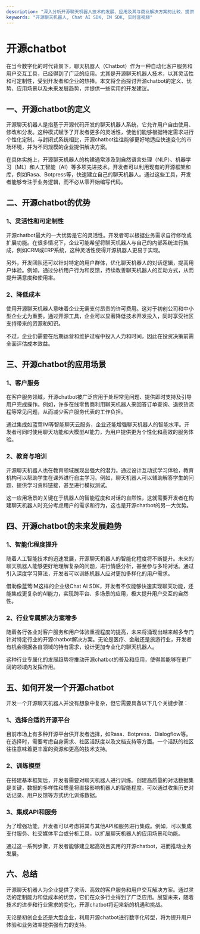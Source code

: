 ```yaml
---
description: "深入分析开源聊天机器人技术的发展、应用及其与商业解决方案的比较，提供实用信息和建议。"
keywords: "开源聊天机器人, Chat AI SDK, IM SDK, 实时音视频"
---
```

# 开源chatbot

在当今数字化的时代背景下，聊天机器人（Chatbot）作为一种自动化客户服务和用户交互工具，已经得到了广泛的应用。尤其是开源聊天机器人技术，以其灵活性和可定制性，受到开发者和企业的热捧。本文将全面探讨开源chatbot的定义、优势、应用场景以及未来发展趋势，并提供一些实用的开发建议。

## 一、开源chatbot的定义

开源聊天机器人是指基于开源代码开发的聊天机器人系统，它允许用户自由使用、修改和分发。这种模式赋予了开发者更多的灵活性，使他们能够根据特定需求进行个性化定制。与封闭式系统相比，开源chatbot往往能够更好地适应快速变化的市场环境，并为不同规模的企业提供解决方案。

在具体实施上，开源聊天机器人的构建通常涉及到自然语言处理（NLP）、机器学习（ML）和人工智能（AI）等多项先进技术。开发者可以利用现有的开源框架和库，例如Rasa、Botpress等，快速建立自己的聊天机器人。通过这些工具，开发者能够专注于业务逻辑，而不必从零开始编写代码。

## 二、开源chatbot的优势

### 1、灵活性和可定制性

开源chatbot最大的一大优势是它的灵活性。开发者可以根据业务需求自行修改或扩展功能。在很多情况下，企业可能希望将聊天机器人与自己的内部系统进行集成，例如CRM或ERP系统，这种灵活性使得开源机器人更易于实现。

另外，开发团队还可以针对特定的用户群体，优化聊天机器人的对话逻辑，提高用户体验。例如，通过分析用户行为和反馈，持续改善聊天机器人的互动方式，从而提升满意度和使用率。

### 2、降低成本

使用开源聊天机器人意味着企业无需支付昂贵的许可费用。这对于初创公司和中小型企业尤为重要。通过开源工具，企业可以显著降低技术开发投入，同时享受社区支持带来的资源和知识。

不过，企业仍需要在后期运营和维护过程中投入人力和时间，因此在投资决策前需全面评估成本效益。

## 三、开源chatbot的应用场景

### 1、客户服务

在客户服务领域，开源chatbot被广泛应用于处理常见问题、提供即时支持及引导用户完成操作。例如，许多在线零售商利用聊天机器人来回答订单查询、退换货流程等常见问题，从而减少客户服务代表的工作负担。

通过集成如蓝莺IM等智能聊天云服务，企业还能增强聊天机器人的智能水平。开发者可同时使用聊天功能和大模型AI能力，为用户提供更为个性化和高效的服务体验。

### 2、教育与培训

开源聊天机器人也在教育领域展现出强大的潜力。通过设计互动式学习体验，教育机构可以帮助学生在课外进行自主学习。例如，聊天机器人可以辅助解答学生的问题、提供学习资料链接，甚至进行模拟测试。

这一应用场景的关键在于机器人的智能程度和对话的自然性，这就需要开发者在构建聊天机器人时充分考虑用户的需求和行为，这也是开源chatbot的另一大优势。

## 四、开源chatbot的未来发展趋势

### 1、智能化程度提升

随着人工智能技术的迅速发展，开源聊天机器人的智能化程度将不断提升。未来的聊天机器人能够更好地理解复杂的问题，进行情感分析，甚至参与多轮对话。通过引入深度学习算法，开发者可以训练机器人应对更加多样化的用户需求。

借助像蓝莺IM这样的企业级Chat AI SDK，开发者不仅能够快速实现聊天功能，还能集成更复杂的AI能力，实现跨平台、多场景的应用，极大提升用户交互的自然性。

### 2、行业专属解决方案增多

随着各行各业对客户服务和用户体验重视程度的提高，未来将涌现出越来越多专门针对特定行业的开源chatbot解决方案。无论是医疗、金融还是旅游行业，开发者有机会根据各自领域的特有需求，设计更加专业化的聊天机器人。

这种行业专属化的发展趋势将推动开源chatbot的普及和应用，使得其能够在更广阔的领域内发挥作用。

## 五、如何开发一个开源chatbot

开发一个开源聊天机器人并没有想象中复杂，但它需要具备以下几个关键步骤：

### 1、选择合适的开源平台

目前市场上有多种开源平台供开发者选择，如Rasa、Botpress、Dialogflow等。在选择时，需要考虑自身需求、社区活跃度以及文档支持等方面。一个活跃的社区往往意味着更丰富的资源和更高的技术支持。

### 2、训练模型

在搭建基本框架后，开发者需要对聊天机器人进行训练。创建高质量的对话数据集是关键，数据的多样性和质量将直接影响机器人的智能程度。可以通过收集历史对话记录、用户反馈等方式优化训练数据。

### 3、集成API和服务

为了增强功能，开发者可以考虑将其与其他API和服务进行集成。例如，可以集成支付服务、社交媒体平台或分析工具，以扩展聊天机器人的应用场景和功能。

通过这一系列步骤，开发者能够建立起高效且实用的开源chatbot，进而推动业务发展。

## 六、总结

开源聊天机器人为企业提供了灵活、高效的客户服务和用户交互解决方案。通过灵活的定制能力和低成本的优势，它们在众多行业得到了广泛应用。展望未来，随着技术的进步和行业需求的变化，开源chatbot将迎来新的机遇和挑战。

无论是初创企业还是大型企业，利用开源chatbot进行数字化转型，将为提升用户体验和业务效率提供强有力的支持。
